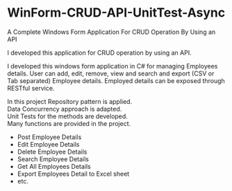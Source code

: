 # WinForm-CRUD-API-UnitTest-Async
A Complete Windows Form Application For CRUD Operation By Using an API

I developed this application for CRUD operation by using an API. 

I developed this windows form application in C# for managing Employees details. User can  add, edit, remove, view and search and export (CSV or Tab separated) Employee details. Employed details can be exposed through RESTful service. 

In this project Repository pattern is applied.<br/>
Data Concurrency approach is adapted. <br/>
Unit Tests for the methods are developed.<br/>
Many functions are provided in the project.
- Post Employee Details
- Edit Employee Details
- Delete Employee Details
- Search Employee Details
- Get All Employees Details
- Export Employees Detail to Excel sheet 
- etc.
